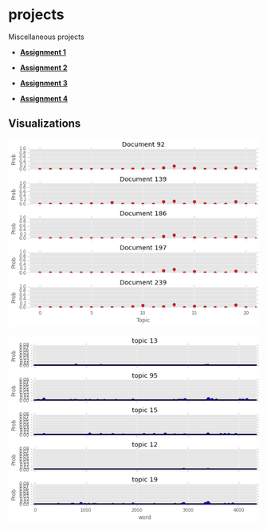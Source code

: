 # projects
Miscellaneous projects

- **[Assignment 1](hw1)**

- **[Assignment 2](hw2)**

- **[Assignment 3](hw3)**

- **[Assignment 4](hw4)**

 ## Visualizations

 ![Document Topic Distribution](hw3/part2/output_python/doc_topic_distribution.png)

 ![Topic Word Distribution](hw3/part2/output_python/topic_word_distribution.png)